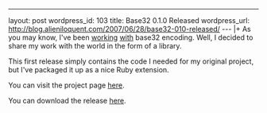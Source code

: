 --- 
layout: post
wordpress_id: 103
title: Base32 0.1.0 Released
wordpress_url: http://blog.alieniloquent.com/2007/06/28/base32-010-released/
--- |+
As you may know, I've been [working][1] [with][2] base32 encoding. Well, I
decided to share my work with the world in the form of a library.

This first release simply contains the code I needed for my original project,
but I've packaged it up as a nice Ruby extension.

You can visit the project page [here][3].

You can download the release [here][4].

   [1]: http://blog.alieniloquent.com/2007/06/05/base32-encoded-freedom/

   [2]: http://blog.alieniloquent.com/2007/06/07/for-those-about-to-base32/

   [3]: http://rubyforge.org/projects/base32

   [4]: http://rubyforge.org/frs/?group_id=3938&release_id=12666

